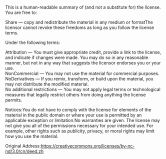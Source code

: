 This is a human-readable summary of (and not a substitute for) the license.
You are free to:

Share — copy and redistribute the material in any medium or formatThe licensor cannot revoke these freedoms as long as you follow the license terms.

Under the following terms:

Attribution — You must give appropriate credit, provide a link to the license, and indicate if changes were made. You may do so in any reasonable manner, but not in any way that suggests the licensor endorses you or your use.  
NonCommercial — You may not use the material for commercial purposes.  
NoDerivatives — If you remix, transform, or build upon the material, you may not distribute the modified material.  
No additional restrictions — You may not apply legal terms or technological measures that legally restrict others from doing anything the license permits.   

Notices:You do not have to comply with the license for elements of the material in the public domain or where your use is permitted by an applicable exception or limitation.No warranties are given. The license may not give you all of the permissions necessary for your intended use. For example, other rights such as publicity, privacy, or moral rights may limit how you use the material.  

Original Address:<https://creativecommons.org/licenses/by-nc-nd/3.0/cn/deed.zh>
